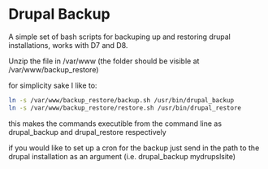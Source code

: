 # Drupal Backup

A simple set of bash scripts for backuping up and restoring drupal installations, works with D7 and D8.

Unzip the file in /var/www (the folder should be visible at /var/www/backup_restore)

for simplicity sake I like to:
```sh
ln -s /var/www/backup_restore/backup.sh /usr/bin/drupal_backup
ln -s /var/www/backup_restore/restore.sh /usr/bin/drupal_restore
```
this makes the commands executible from the command line as drupal_backup and drupal_restore respectively

if you would like to set up a cron for the backup just send in the path to the drupal installation as an argument (i.e. drupal_backup mydrupslsite)
